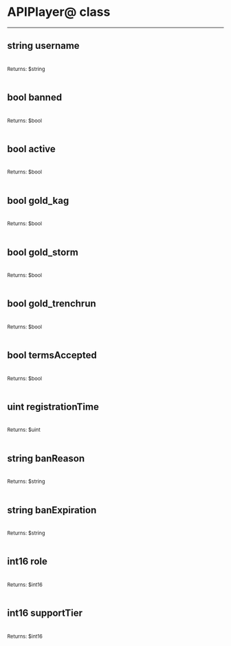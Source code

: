 # APIPlayer@ class

---

## string username

<br>
<small>Returns: $string </small>

<br>
<br>

## bool banned

<br>
<small>Returns: $bool </small>

<br>
<br>

## bool active

<br>
<small>Returns: $bool </small>

<br>
<br>

## bool gold_kag

<br>
<small>Returns: $bool </small>

<br>
<br>

## bool gold_storm

<br>
<small>Returns: $bool </small>

<br>
<br>

## bool gold_trenchrun

<br>
<small>Returns: $bool </small>

<br>
<br>

## bool termsAccepted

<br>
<small>Returns: $bool </small>

<br>
<br>

## uint registrationTime

<br>
<small>Returns: $uint </small>

<br>
<br>

## string banReason

<br>
<small>Returns: $string </small>

<br>
<br>

## string banExpiration

<br>
<small>Returns: $string </small>

<br>
<br>

## int16 role

<br>
<small>Returns: $int16 </small>

<br>
<br>

## int16 supportTier

<br>
<small>Returns: $int16 </small>

<br>
<br>

